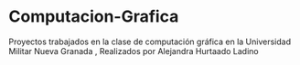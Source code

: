 # Computacion-Grafica
Proyectos trabajados en la clase de computación gráfica en la Universidad Militar Nueva Granada
, Realizados por Alejandra Hurtaado Ladino
